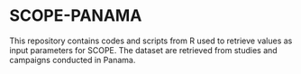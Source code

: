 # SCOPE-PANAMA
This repository contains codes and scripts from R used to retrieve values as input parameters for SCOPE. The dataset are retrieved from studies and campaigns conducted in Panama.
